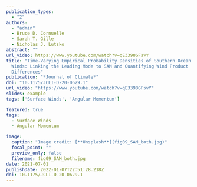 ```yaml
---
publication_types:
  - "2"
authors:
  - "admin"
  - Bruce D. Cornuelle
  - Sarah T. Gille
  - Nicholas J. Lutsko
abstract: ""
url_video: https://www.youtube.com/watch?v=qE3398GFsvY
title: "Time-Varying Empirical Probability Densities of Southern Ocean Surface
  Winds: Linking the Leading Mode to SAM and Quantifying Wind Product
  Differences"
publication: "*Journal of Climate*"
doi: "10.1175/JCLI-D-20-0629.1"
url_video: "https://www.youtube.com/watch?v=qE3398GFsvY"
slides: example
tags: ['Surface Winds', 'Angular Momentum']

featured: true
tags:
  - Surface Winds
  - Angular Momentum

image:
  caption: "Image credit: [**Unsplash**](fig09_SAM_both.jpg)"
  focal_point: ""
  preview_only: false
  filename: fig09_SAM_both.jpg
date: 2021-07-01
publishDate: 2022-01-07T22:51:28.218Z
doi: 10.1175/JCLI-D-20-0629.1
---
```

